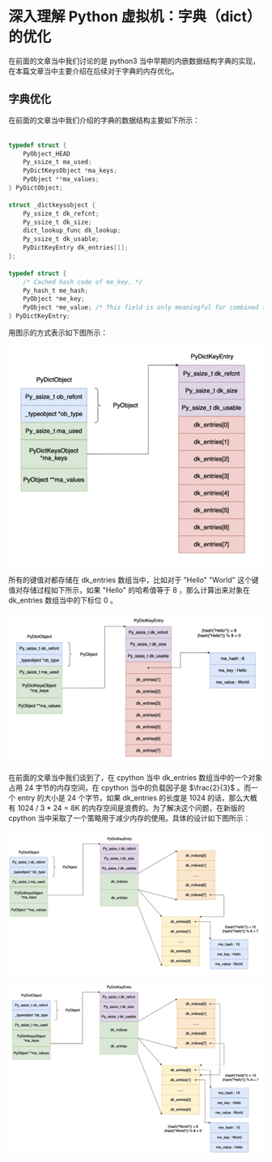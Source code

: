 # 深入理解 Python 虚拟机：字典（dict）的优化

在前面的文章当中我们讨论的是 python3 当中早期的内嵌数据结构字典的实现，在本篇文章当中主要介绍在后续对于字典的内存优化。

## 字典优化

在前面的文章当中我们介绍的字典的数据结构主要如下所示：

```c

typedef struct {
    PyObject_HEAD
    Py_ssize_t ma_used;
    PyDictKeysObject *ma_keys;
    PyObject **ma_values;
} PyDictObject;

struct _dictkeysobject {
    Py_ssize_t dk_refcnt;
    Py_ssize_t dk_size;
    dict_lookup_func dk_lookup;
    Py_ssize_t dk_usable;
    PyDictKeyEntry dk_entries[1];
};

typedef struct {
    /* Cached hash code of me_key. */
    Py_hash_t me_hash;
    PyObject *me_key;
    PyObject *me_value; /* This field is only meaningful for combined tables */
} PyDictKeyEntry;
```

用图示的方式表示如下图所示：

![31-bytes](../images/31-bytes.png)

所有的键值对都存储在 dk_entries 数组当中，比如对于 "Hello" "World" 这个键值对存储过程如下所示，如果 "Hello" 的哈希值等于 8 ，那么计算出来对象在 dk_entries 数组当中的下标位 0 。

![32-dict](../images/32-dict.png)

在前面的文章当中我们谈到了，在 cpython 当中 dk_entries 数组当中的一个对象占用 24 字节的内存空间，在 cpython 当中的负载因子是 $\frac{2}{3}$ 。而一个 entry 的大小是 24 个字节，如果 dk_entries 的长度是 1024 的话，那么大概有 1024  / 3 * 24 = 8K 的内存空间是浪费的。为了解决这个问题，在新版的 cpython 当中采取了一个策略用于减少内存的使用。具体的设计如下图所示：

![33-dict](../images/33-dict.png)



![33-dict](../images/34-dict.png)